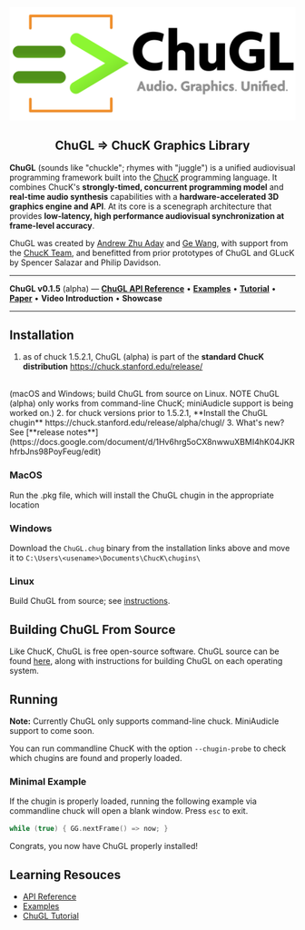 <div align="center">
<!-- Add ChuGL logo -->
<!-- <img align="left" style="width:260px" src="https://github.com/raysan5/raylib/blob/master/logo/raylib_logo_animation.gif" width="288px"> -->

![logo](images/chugl-glogo2023t.png)
<h2>ChuGL =&gt; ChucK Graphics Library</h2>

</div> <!-- end center -->

<p align="justify">

<b>ChuGL</b> (sounds like "chuckle"; rhymes with "juggle") is a unified 
audiovisual programming framework built into the <a target="_blank" 
href="../">ChucK</a> programming language. It combines ChucK's 
<b>strongly-timed, concurrent programming model</b> and <b>real-time audio 
synthesis</b> capabilities with a <b>hardware-accelerated 3D graphics 
engine and API</b>. At its core is a scenegraph architecture that provides 
<b>low-latency, high performance audiovisual synchronization at 
frame-level accuracy</b>.

ChuGL was created by <a href="https://ccrma.stanford.edu/~azaday/">Andrew 
Zhu Aday</a> and <a href="https://ccrma.stanford.edu/~ge/">Ge Wang</a>, 
with support from the <a 
href="../doc/authors.html">ChucK Team</a>, and 
benefitted from prior prototypes of ChuGL and GLucK by Spencer Salazar and 
Philip Davidson.
</p>

---

**ChuGL v0.1.5** (alpha) — [**ChuGL API Reference**](./api/)
• [**Examples**](./examples/)
• [**Tutorial**](./doc/tutorial.html)
• [**Paper**](https://mcd.stanford.edu/publish/files/2024-nime-chugl.pdf)
• **Video Introduction**
• **Showcase**

___

## Installation

1. as of chuck 1.5.2.1, ChuGL (alpha) is part of the **standard ChucK distribution**
https://chuck.stanford.edu/release/
<br>
(macOS and Windows; build ChuGL from source on Linux. NOTE ChuGL 
(alpha) only works from command-line ChucK; miniAudicle support is being worked on.)
2. for chuck versions prior to 1.5.2.1, **Install the ChuGL chugin**
https://chuck.stanford.edu/release/alpha/chugl/
3. What's new? See [**release notes**](https://docs.google.com/document/d/1Hv6hrg5oCX8nwwuXBMI4hK04JKRhfrbJns98PoyFeug/edit)

### MacOS

Run the .pkg file, which will install the ChuGL chugin in the appropriate location

### Windows

Download the `ChuGL.chug` binary from the installation links above and move it to `C:\Users\<usename>\Documents\ChucK\chugins\`

### Linux

Build ChuGL from source; see <a target="_blank" href="https://github.com/ccrma/chugl#building-chugl">instructions</a>.

## Building ChuGL From Source

Like ChucK, ChuGL is free open-source software. ChuGL source can be found 
<a target="_blank" href="https://github.com/ccrma/chugl/">here</a>, along 
with instructions for building ChuGL on each operating system.

## Running

**Note:** Currently ChuGL only supports command-line chuck. MiniAudicle support to come soon. 

You can run commandline ChucK with the option `--chugin-probe` to check which chugins are found and properly loaded.

### Minimal Example

If the chugin is properly loaded, running the following example via commandline chuck will open a blank window. Press `esc` to exit. 

```cpp
while (true) { GG.nextFrame() => now; }
```

Congrats, you now have ChuGL properly installed!

## Learning Resouces

- [API Reference](./api/)
- [Examples](./examples/)
- [ChuGL Tutorial](./doc/tutorial.html)
